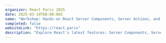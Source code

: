 ```yaml
---
organizer: React Paris 2025
date: 2025-03-19T08:00:00Z
name: "Workshop: Hands-on React Server Components, Server Actions, and Forms in the Next.js App Router"
completed: false
websiteLink: "https://react.paris"
description: "Explore React's latest features: Server Components, Server Actions, and Forms. Gain insights into optimizing server-side rendering, enhancing application interactivity through Server Actions and multiple new React 19 hooks, and mastering form creation for robust data handling and validation."
---
```

